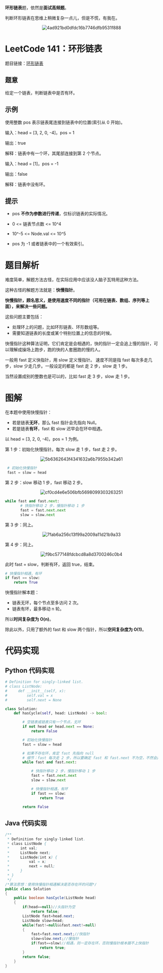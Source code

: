 **环形链表**题，依然是**面试高频题**。

判断环形链表在思维上稍微复杂一点儿，但是不慌，有我在。

<div align=center>

![4ad921bd0dfdc16b7746dfb9531f888](https://gitee.com/codegoudan/codegoudanIMG/raw/master/202201/20220102_112458912_0.jpg)

</div>



# LeetCode 141：环形链表

题目链接：[环形链表](https://leetcode-cn.com/problems/linked-list-cycle/)



## 题意

给定一个链表，判断链表中是否有环。



## 示例

使用整数 pos 表示链表尾连接到链表中的位置(索引从 0 开始)。



输入：head = [3, 2, 0,  -4]，pos = 1

输出：true

解释：链表中有一个环，其尾部连接到第 2 个节点。



输入：head = [1]，pos = -1

输出：false

解释：链表中没有环。



## 提示

- pos **不作为参数进行传递**，仅标识链表的实际情况。

- 0 <= 链表节点数 <= 10^4

- 10^-5 <= Node.val <= 10^5

- pos 为 -1 或者链表中的一个有效索引。



# 题目解析

难度简单，解题方法古怪，在实际应用中应该没人脑子瓦特用这种方法。

这种古怪的解题方法就是：**快慢指针**。

**快慢指针，顾名思义，是使用速度不同的指针（可用在链表、数组、序列等上面），来解决一些问题。**

这些问题主要包括：

- 处理环上的问题，比如环形链表、环形数组等。
- 需要知道链表的长度或某个特别位置上的信息的时候。

快慢指针这种算法证明，它们肯定是会相遇的，快的指针一定会追上慢的指针，可以理解成操场上跑步，跑的快的人套圈跑的慢的人。

一般用 fast 定义快指针，用 slow 定义慢指针。
速度不同是指 fast 每次多走几步，slow 少走几步。一般设定的都是 fast 走 2 步，slow 走 1 步。

当然设置成别的整数也是可以的，比如 fast 走 3 步，slow 走 1 步。



# 图解

在本题中使用快慢指针：

- 若是链表**无环**，那么 fast 指针会先指向 Null。
- 若是链表**有环**，fast 和 slow 迟早会在环中相遇。

以 head = [3, 2, 0, -4]，pos = 1 为例。

第 1 步：初始化快慢指针。每次 slow 走 1 步，fast 走 2 步。

<div align=center>

![5b6362643f4341632a6b7955b342a61](https://gitee.com/codegoudan/codegoudanIMG/raw/master/202201/20220102_112706876_0.jpg)

</div>

```Python
 # 初始化快慢指针
 fast = slow = head
```

第 2 步：slow 移动 1 步，fast 移动 2 步。

<div align=center>

![cf0cd4e6e506bfb5698099303263251](https://gitee.com/codegoudan/codegoudanIMG/raw/master/202201/20220102_112801220_0.jpg)

</div>

```Python
while fast and fast.next:
       # 快指针移动 2 步，慢指针移动 1 步
       fast = fast.next.next
       slow = slow.next
```

第 3 步：同上。

<div align=center>

![7fab6a256c13f99a2009a11d21b9a33](https://gitee.com/codegoudan/codegoudanIMG/raw/master/202201/20220102_112853832_0.jpg)

</div>

第 4 步：同上。

<div align=center>

![f9bc577148fdcbcd8a8d3700246c0b4](https://gitee.com/codegoudan/codegoudanIMG/raw/master/202201/20220102_112911125_0.jpg)

</div>

此时 fast = slow，判断有环，返回 true，结束。

```Python
# 快慢指针相遇，有环
if fast == slow:
    return True
```

快慢指针解本题：

- 链表无环，每个节点至多访问 2 次。
- 链表有环，最多移动 n 轮。

所以**时间复杂度为 O(n)**。

除此以外，只用了额外的 fast 和 slow 两个指针，所以**空间复杂度为 O(1)**。



# 代码实现



## Python 代码实现

```Python
# Definition for singly-linked list.
# class ListNode:
#     def __init__(self, x):
#         self.val = x
#         self.next = None

class Solution:
    def hasCycle(self, head: ListNode) -> bool:

        # 空链表或链表只有一个节点，无环
        if not head or head.next == None:
            return False

        # 初始化快慢指针
        fast = slow = head

        # 如果不存在环，肯定 fast 先指向 null
        # 细节：fast 每次走 2 步，所以要确定 fast 和 fast.next 不为空，不然会报执行出错。
        while fast and fast.next:

            # 快指针移动 2 步，慢指针移动 1 步
            fast = fast.next.next
            slow = slow.next

            # 快慢指针相遇，有环
            if fast == slow:
                return True

        return False
```



## Java 代码实现

```Java
/**
 * Definition for singly-linked list.
 * class ListNode {
 *     int val;
 *     ListNode next;
 *     ListNode(int x) {
 *         val = x;
 *         next = null;
 *     }
 * }
 */
/*算法思想：使用快慢指针相遇解决是否存在环的问题*/
public class Solution 
{
    public boolean hasCycle(ListNode head) 
    {
        if(head==null)//头指针为空
            return false;
        ListNode fast=head.next;
        ListNode slow=head;
        while(fast!=null&&fast.next!=null)
        {
            fast=fast.next.next;//快指针
            slow=slow.next;//慢指针
            if(fast==slow)//相遇，则一定存在环，否则慢指针根本跟不上快指针
                return true;
        }
        return false;
    }
}
```



